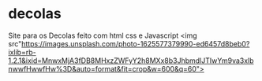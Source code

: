 # decolas
Site para os Decolas feito com html css e Javascript
<img src"https://images.unsplash.com/photo-1625577379990-ed6457d8beb0?ixlib=rb-1.2.1&ixid=MnwxMjA3fDB8MHxzZWFyY2h8MXx8b3JhbmdlJTIwYm9va3xlbnwwfHwwfHw%3D&auto=format&fit=crop&w=600&q=60">
